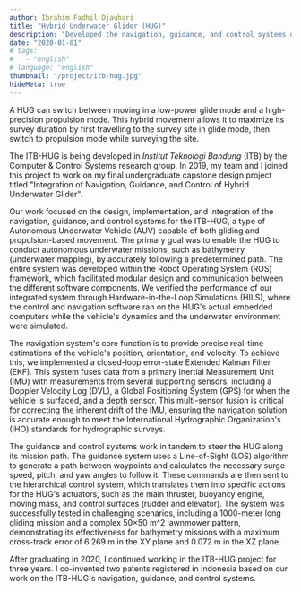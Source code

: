 ```yaml
---
author: Ibrahim Fadhil Djauhari
title: "Hybrid Underwater Glider (HUG)"
description: "Developed the navigation, guidance, and control systems of an AUV with two modes of movement"
date: "2020-01-01"
# tags: 
#   - "english"
# language: "english"
thumbnail: "/project/itb-hug.jpg"
hideMeta: true
---
```


A HUG can switch between moving in a low-power glide mode and a high-precision propulsion mode. This hybrid movement allows it to maximize its survey duration by first travelling to the survey site in glide mode, then switch to propulsion mode while surveying the site.

The ITB-HUG is being developed in *Institut Teknologi Bandung* (ITB) by the Computer & Control Systems research group. In 2019, my team and I joined this project to work on my final undergraduate capstone design project titled "Integration of Navigation, Guidance, and Control of Hybrid Underwater Glider".

Our work focused on the design, implementation, and integration of the navigation, guidance, and control systems for the ITB-HUG, a type of Autonomous Underwater Vehicle (AUV) capable of both gliding and propulsion-based movement. The primary goal was to enable the HUG to conduct autonomous underwater missions, such as bathymetry (underwater mapping), by accurately following a predetermined path. The entire system was developed within the Robot Operating System (ROS) framework, which facilitated modular design and communication between the different software components. We verified the performance of our integrated system through Hardware-in-the-Loop Simulations (HILS), where the control and navigation software ran on the HUG's actual embedded computers while the vehicle's dynamics and the underwater environment were simulated.

The navigation system's core function is to provide precise real-time estimations of the vehicle's position, orientation, and velocity. To achieve this, we implemented a closed-loop error-state Extended Kalman Filter (EKF). This system fuses data from a primary Inertial Measurement Unit (IMU) with measurements from several supporting sensors, including a Doppler Velocity Log (DVL), a Global Positioning System (GPS) for when the vehicle is surfaced, and a depth sensor. This multi-sensor fusion is critical for correcting the inherent drift of the IMU, ensuring the navigation solution is accurate enough to meet the International Hydrographic Organization's (IHO) standards for hydrographic surveys.

The guidance and control systems work in tandem to steer the HUG along its mission path. The guidance system uses a Line-of-Sight (LOS) algorithm to generate a path between waypoints and calculates the necessary surge speed, pitch, and yaw angles to follow it. These commands are then sent to the hierarchical control system, which translates them into specific actions for the HUG's actuators, such as the main thruster, buoyancy engine, moving mass, and control surfaces (rudder and elevator). The system was successfully tested in challenging scenarios, including a 1000-meter long gliding mission and a complex 50×50 m^2 lawnmower pattern, demonstrating its effectiveness for bathymetry missions with a maximum cross-track error of 6.269 m in the XY plane and 0.072 m in the XZ plane.

After graduating in 2020, I continued working in the ITB-HUG project for three years. I co-invented two patents registered in Indonesia based on our work on the ITB-HUG's navigation, guidance, and control systems.

<!-- [^1]: Heick, T. (2020, June 19). _The Definition of Synchronous Learning_. Retrieved August 5, 2020, from Teach Thought: https://www.teachthought.com/technology/the-definition-of-synchronous-learning/ -->
